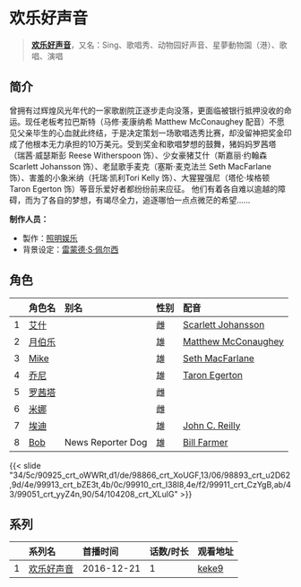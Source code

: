 # 欢乐好声音


> <u>**[欢乐好声音](http://bgm.tv/subject/183590)**</u>，又名：Sing、歌唱秀、动物园好声音、星夢動物園（港）、歌唱、演唱

## 简介


曾拥有过辉煌风光年代的一家歌剧院正逐步走向没落，更面临被银行抵押没收的命运。现任老板考拉巴斯特（马修·麦康纳希 Matthew McConaughey 配音）不愿见父亲毕生的心血就此终结，于是决定策划一场歌唱选秀比赛，却没留神把奖金印成了他根本无力承担的10万美元。受到奖金和歌唱梦想的鼓舞，猪妈妈罗茜塔（瑞茜·威瑟斯彭 Reese Witherspoon 饰）、少女豪猪艾什（斯嘉丽·约翰森 Scarlett Johansson 饰）、老鼠歌手麦克（塞斯·麦克法兰 Seth MacFarlane 饰）、害羞的小象米纳（托瑞·凯利Tori Kelly 饰）、大猩猩强尼（塔伦·埃格顿 Taron Egerton 饰）等音乐爱好者都纷纷前来应征。
他们有着各自难以逾越的障碍，而为了各自的梦想，有竭尽全力，追逐哪怕一点点微茫的希望……

**制作人员：**
- 製作：[照明娱乐](http://bgm.tv/person/44240)
- 背景设定：[雷蒙德·S·佩尔西](http://bgm.tv/person/44649)

## 角色

|     |   角色名   |   别名  | 性别 |  配音  |
|:--- |:------  |:----      |:---  |:--   |
| 1 | [艾什](http://bgm.tv/character/90925) |  | 雌 | [Scarlett Johansson](http://bgm.tv/person/35108) |
| 2 | [月伯乐](http://bgm.tv/character/98866) |  | 雄 | [Matthew McConaughey](http://bgm.tv/person/42374) |
| 3 | [Mike](http://bgm.tv/character/98893) |  | 雄 | [Seth MacFarlane](http://bgm.tv/person/42383) |
| 4 | [乔尼](http://bgm.tv/character/99913) |  | 雄 | [Taron Egerton](http://bgm.tv/person/56769) |
| 5 | [罗茜塔](http://bgm.tv/character/99910) |  | 雌 |  |
| 6 | [米娜](http://bgm.tv/character/99911) |  | 雌 |  |
| 7 | [埃迪](http://bgm.tv/character/99051) |  | 雄 | [John C. Reilly](http://bgm.tv/person/42419) |
| 8 | [Bob](http://bgm.tv/character/104208) | News Reporter Dog | 雄 | [Bill Farmer](http://bgm.tv/person/35505) |

{{< slide "34/5c/90925_crt_oWWRt,d1/de/98866_crt_XoUGF,13/06/98893_crt_u2D62,9d/4e/99913_crt_bZE3t,4b/0c/99910_crt_l38l8,4e/f2/99911_crt_CzYgB,ab/43/99051_crt_yyZ4n,90/54/104208_crt_XLulG" >}}

## 系列

|     | 系列名   | 首播时间       | 话数/时长 | 观看地址                                                     |
| :-- | :---- | :--------- | :---- | :------------------------------------------------------- |
| 1   |[欢乐好声音](https://bgm.tv/subject/183590)| 2016-12-21 | 1     | [keke9](https://www.keke9.app/play/178283-4-116122.html) |



